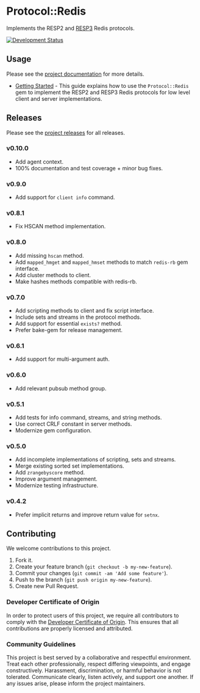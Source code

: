 # Protocol::Redis

Implements the RESP2 and [RESP3](https://github.com/antirez/RESP3) Redis protocols.

[![Development Status](https://github.com/socketry/protocol-redis/workflows/Test/badge.svg)](https://github.com/socketry/protocol-redis/actions?workflow=Test)

## Usage

Please see the [project documentation](https://socketry.github.io/protocol-redis/) for more details.

  - [Getting Started](https://socketry.github.io/protocol-redis/guides/getting-started/index) - This guide explains how to use the `Protocol::Redis` gem to implement the RESP2 and RESP3 Redis protocols for low level client and server implementations.

## Releases

Please see the [project releases](https://socketry.github.io/protocol-redis/releases/index) for all releases.

### v0.10.0

  - Add agent context.
  - 100% documentation and test coverage + minor bug fixes.

### v0.9.0

  - Add support for `client info` command.

### v0.8.1

  - Fix HSCAN method implementation.

### v0.8.0

  - Add missing `hscan` method.
  - Add `mapped_hmget` and `mapped_hmset` methods to match `redis-rb` gem interface.
  - Add cluster methods to client.
  - Make hashes methods compatible with redis-rb.

### v0.7.0

  - Add scripting methods to client and fix script interface.
  - Include sets and streams in the protocol methods.
  - Add support for essential `exists?` method.
  - Prefer bake-gem for release management.

### v0.6.1

  - Add support for multi-argument auth.

### v0.6.0

  - Add relevant pubsub method group.

### v0.5.1

  - Add tests for info command, streams, and string methods.
  - Use correct CRLF constant in server methods.
  - Modernize gem configuration.

### v0.5.0

  - Add incomplete implementations of scripting, sets and streams.
  - Merge existing sorted set implementations.
  - Add `zrangebyscore` method.
  - Improve argument management.
  - Modernize testing infrastructure.

### v0.4.2

  - Prefer implicit returns and improve return value for `setnx`.

## Contributing

We welcome contributions to this project.

1.  Fork it.
2.  Create your feature branch (`git checkout -b my-new-feature`).
3.  Commit your changes (`git commit -am 'Add some feature'`).
4.  Push to the branch (`git push origin my-new-feature`).
5.  Create new Pull Request.

### Developer Certificate of Origin

In order to protect users of this project, we require all contributors to comply with the [Developer Certificate of Origin](https://developercertificate.org/). This ensures that all contributions are properly licensed and attributed.

### Community Guidelines

This project is best served by a collaborative and respectful environment. Treat each other professionally, respect differing viewpoints, and engage constructively. Harassment, discrimination, or harmful behavior is not tolerated. Communicate clearly, listen actively, and support one another. If any issues arise, please inform the project maintainers.
